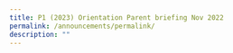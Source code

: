 ```yaml
---
title: P1 (2023) Orientation Parent briefing Nov 2022
permalink: /announcements/permalink/
description: ""
---
```


